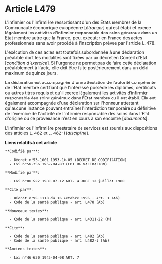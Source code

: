 # Article L479

L'infirmier ou l'infirmière ressortissant d'un des Etats membres de la Communauté économique européenne [*étranger*] qui est
établi et exerce légalement les activités d'infirmier responsable des soins généraux dans un Etat membre autre que la France,
peut exécuter en France des actes professionnels sans avoir procédé à l'inscription prévue par l'article L. 478.

L'exécution de ces actes est toutefois subordonnée à une déclaration préalable dont les modalités sont fixées par un décret
en Conseil d'Etat [*condition d'exercice*]. Si l'urgence ne permet pas de faire cette déclaration préalablement à l'acte,
elle doit être faite postérieurement dans un délai maximum de quinze jours.

La déclaration est accompagnée d'une attestation de l'autorité compétente de l'Etat membre certifiant que l'intéressé possède
les diplômes, certificats ou autres titres requis et qu'il exerce légalement les activités d'infirmier responsable des soins
généraux dans l'Etat membre ou il est établi. Elle est également accompagnée d'une déclaration sur l'honneur attestant
qu'aucune instance pouvant entraîner l'interdiction temporaire ou définitive de l'exercice de l'activité de l'infirmier
responsable des soins dans l'Etat d'origine ou de provenance n'est en cours à son encontre [*documents*].

L'infirmier ou l'infirmière prestataire de services est soumis aux dispositions des articles L. 482 et L. 482-1
[*discipline*].

**Liens relatifs à cet article**

	**Codifié par**:

	  - Décret n°53-1001 1953-10-05 (DECRET DE CODIFICATION)
	  - Loi n°58-356 1958-04-03 (LOI DE VALIDATION)

	**Modifié par**:

	  - Loi n°80-527 1980-07-12 ART. 4 JORF 13 juillet 1980

	**Cité par**:

	  - Décret n°95-1113 du 16 octobre 1995 - art. 1 (Ab)
	  - Code de la santé publique - art. L478 (Ab)

	**Nouveaux textes**:

	  - Code de la santé publique - art. L4311-22 (M)

	**Cite**:

	  - Code de la santé publique - art. L482 (Ab)
	  - Code de la santé publique - art. L482-1 (Ab)

	**Anciens textes**:

	  - Loi n°46-630 1946-04-08 ART. 7
